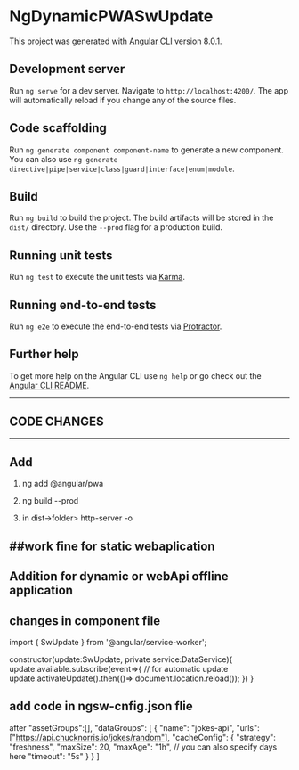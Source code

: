 # NgDynamicPWASwUpdate

This project was generated with [Angular CLI](https://github.com/angular/angular-cli) version 8.0.1.

## Development server

Run `ng serve` for a dev server. Navigate to `http://localhost:4200/`. The app will automatically reload if you change any of the source files.

## Code scaffolding

Run `ng generate component component-name` to generate a new component. You can also use `ng generate directive|pipe|service|class|guard|interface|enum|module`.

## Build

Run `ng build` to build the project. The build artifacts will be stored in the `dist/` directory. Use the `--prod` flag for a production build.

## Running unit tests

Run `ng test` to execute the unit tests via [Karma](https://karma-runner.github.io).

## Running end-to-end tests

Run `ng e2e` to execute the end-to-end tests via [Protractor](http://www.protractortest.org/).

## Further help

To get more help on the Angular CLI use `ng help` or go check out the [Angular CLI README](https://github.com/angular/angular-cli/blob/master/README.md).

----------------------------------------------------------------------------------------------------------------------
## CODE CHANGES
---------------------------
## Add 
1. ng add @angular/pwa 

2. ng build --prod

3. in dist->folder> http-server -o

##work fine for static webaplication
-------------------------------------------

## Addition for dynamic or webApi offline application
 
## changes in component file

import { SwUpdate } from '@angular/service-worker';

constructor(update:SwUpdate, private service:DataService){
    update.available.subscribe(event=>{
      // for automatic update 
      update.activateUpdate().then(()=> document.location.reload());
    })
  }


## add code in ngsw-cnfig.json flie

after "assetGroups":[],
 "dataGroups": [
    {
      "name": "jokes-api",
      "urls": ["https://api.chucknorris.io/jokes/random"],
      "cacheConfig": {
        "strategy": "freshness",
        "maxSize": 20,
        "maxAge": "1h", // you can also specify days here
        "timeout": "5s"
      }
    }
  ]
